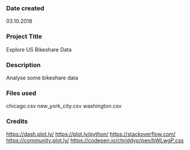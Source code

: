 ### Date created
03.10.2018

### Project Title
Explore US Bikeshare Data

### Description
Analyse some bikeshare data

### Files used
chicago.csv
new_york_city.csv
washington.csv

### Credits
https://dash.plot.ly/
https://plot.ly/python/
https://stackoverflow.com/
https://community.plot.ly/
https://codepen.io/chriddyp/pen/bWLwgP.css
